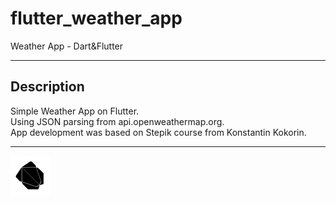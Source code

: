 # flutter_weather_app

Weather App - Dart&Flutter
____
  
## Description
  
Simple Weather App on Flutter.<br>
Using JSON parsing from api.openweathermap.org.<br>
App development was based on Stepik course from Konstantin Kokorin.
____
![dart](https://raw.githubusercontent.com/vorillaz/devicons/master/!SVG/dart.svg)
